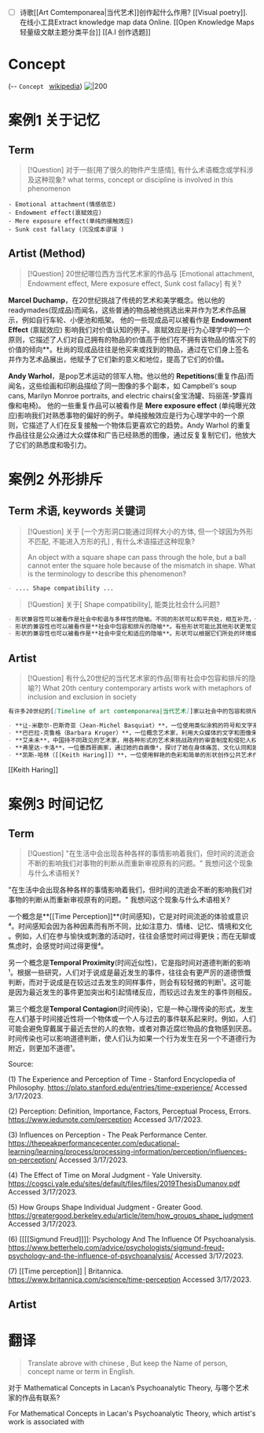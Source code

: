 - [ ] 诗歌[[Art Comtemponarea|当代艺术]]创作起什么作用? [[Visual poetry]]. 
在线小工具Extract  knowledge map data Online. [[Open Knowledge Maps 轻量级文献主题分类平台]] 
[[A.I 创作选题]]
# Concept 
(-- `Concept ` [wikipedia](https://en.wikipedia.org/wiki/Concept)) 
![|200](https://upload.wikimedia.org/wikipedia/commons/thumb/f/fd/Generalization_process_using_trees.svg/1200px-Generalization_process_using_trees.svg.png)

# 案例1 关于记忆

## Term

> [!Question] 对于一些[用了很久的物件产生感情], 有什么术语概念或学科涉及这种现象?
> what terms, concept or discipline is involved in this phenomenon

```
- Emotional attachment(情感依恋)
- Endowment effect(禀赋效应)
- Mere exposure effect(单纯的接触效应)
- Sunk cost fallacy (沉没成本谬误 )
```

## Artist (Method)

> [!Question]   20世纪哪位西方当代艺术家的作品与 [Emotional attachment, Endowment effect, Mere exposure effect, Sunk cost fallacy] 有关?

**Marcel Duchamp**，在20世纪挑战了传统的艺术和美学概念。他以他的 readymades(现成品)而闻名，这些普通的物品被他挑选出来并作为艺术作品展示，例如自行车轮、小便池和瓶架。
他的一些现成品可以被看作是 **Endowment Effect** (禀赋效应) 影响我们对价值认知的例子。禀赋效应是行为心理学中的一个原则，它描述了人们对自己拥有的物品的价值高于他们在不拥有该物品的情况下的价值的倾向**。杜尚的现成品往往是他买来或找到的物品，通过在它们身上签名并作为艺术品展出，他赋予了它们新的意义和地位，提高了它们的价值。

**Andy Warhol**，是pop艺术运动的领军人物。他以他的 **Repetitions**(重复作品)而闻名，这些绘画和印刷品描绘了同一图像的多个副本，如 Campbell's soup cans, Marilyn Monroe portraits, and electric chairs(金宝汤罐、玛丽莲-梦露肖像和电椅)。
他的一些重复作品可以被看作是 **Mere exposure effect** (单纯曝光效应)影响我们对熟悉事物的偏好的例子。单纯接触效应是行为心理学中的一个原则，它描述了人们在反复接触一个物体后更喜欢它的趋势。Andy Warhol 的重复作品往往是公众通过大众媒体和广告已经熟悉的图像，通过反复复制它们，他放大了它们的熟悉度和吸引力。


# 案例2 外形排斥

## Term 术语, keywords 关键词 
> [!Question] 关于 [一个方形洞口能通过同样大小的方体, 但一个球因为外形不匹配, 不能进入方形的孔] , 有什么术语描述这种现象?
> 
> An object with a square shape can pass through the hole, but a ball cannot enter the square hole because of the mismatch in shape.
What is the terminology to describe this phenomenon?

```markdown
- .... Shape compatibility ...
```

> [!Question] 关于[ Shape compatibility], 能类比社会什么问题?
> 

```markdown
- 形状兼容性可以被看作是社会中和谐与多样性的隐喻。不同的形状可以和平共处，相互补充，也可以发生冲突，产生矛盾。有些形状可能比其他形状更适合在一起，但这并不意味着它们是优越或低劣的。同样，不同群体的人可以有不同的文化、价值观、信仰和身份，但这并不意味着他们不能尊重和欣赏彼此的差异。
- 形状的兼容性也可以被看作是**社会中包容和排斥的隐喻**。有些形状可能比其他形状更常见或占主导地位，它们可能对社会结构有更多的权力或影响。有些形状可能被**其他形状的人边缘化或压迫**，或者他们可能面临基于其外观的歧视或偏见。同样，一些群体可能比其他人享有更多的特权或机会，他们可能对社会规范和机构有更多的控制。有些群体可能被其他群体排斥或剥削，或者他们可能因其身份而面临不公正或暴力。
- 形状的兼容性也可以被看作是**社会中变化和适应的隐喻**。形状可以根据它们所处的环境或情况而改变它们的形式或大小。它们还可以与其他形状结合，创造出具有不同属性或功能的新形状。同样，一群人可以根据他们所处的环境或情况，改变他们的行为或态度。他们也可以与其他人群互动，创造出具有不同特性或目标的新文化。
```
## Artist
> [!Question]  有什么20世纪的当代艺术家的作品[带有社会中包容和排斥的隐喻?]
> What 20th century contemporary artists work with metaphors of inclusion and exclusion in society
>

```markdown
有许多20世纪的[[Timeline of art comtemponarea|当代艺术]]家以社会中的包容和排斥为隐喻，使用不同的媒体和风格来表达他们对种族、性别、阶级、性和文化等问题的看法。一些例子是。

- **让-米歇尔-巴斯奇亚（Jean-Michel Basquiat）**，一位使用类似涂鸦的符号和文字来评论美国黑人的压迫和边缘化的画家¹。
- **巴巴拉-克鲁格（Barbara Kruger）**，一位概念艺术家，利用大众媒体的文字和图像来批判消费主义、父权制和权力结构²。
- **艾未未**，中国持不同政见的艺术家，用各种形式的艺术来挑战政府的审查制度和侵犯人权的行为³。
- **弗里达-卡洛**，一位墨西哥画家，通过她的自画像⁴，探讨了她在身体痛苦、文化认同和婚姻不忠方面的个人挣扎。
- **凯斯-哈林（[[Keith Haring]]）**，一位使用鲜艳的色彩和简单的形状创作公共艺术作品的波普艺术家，探讨社会问题，如艾滋病、种族主义和药物滥用。
``` 
[[Keith Haring]]

# 案例3 时间记忆
## Term
> [!Question]  "在生活中会出现各种各样的事情影响着我们，但时间的流逝会不断的影响我们对事物的判断从而重新审视原有的问题。"  我想问这个现象与什么术语相关?



"在生活中会出现各种各样的事情影响着我们，但时间的流逝会不断的影响我们对事物的判断从而重新审视原有的问题。" 我想问这个现象与什么术语相关?

一个概念是**[[Time Perception]]**(时间感知)，它是对时间流逝的体验或意识⁴。时间感知会因为各种因素而有所不同，比如注意力、情绪、记忆、情境和文化 。例如，人们在参与愉快或刺激的活动时，往往会感觉时间过得更快；而在无聊或焦虑时，会感觉时间过得更慢⁴。

另一个概念是**Temporal Proximity**(时间近似性)，它是指时间对道德判断的影响¹。根据一些研究，人们对于说成是最近发生的事件，往往会有更严厉的道德愤慨判断，而对于说成是在较远过去发生的同样事件，则会有较轻微的判断¹。这可能是因为最近发生的事件更加突出和引起情绪反应，而较远过去发生的事件则相反。

第三个概念是**Temporal Contagion**(时间传染)，它是一种心理传染的形式，发生在人们基于时间接近性将一个物体或一个人与过去的事件联系起来时。例如，人们可能会避免穿戴属于最近去世的人的衣物，或者对靠近腐烂物品的食物感到厌恶。时间传染也可以影响道德判断，使人们认为如果一个行为发生在另一个不道德行为附近，则更加不道德¹。

Source:

(1) The Experience and Perception of Time - Stanford Encyclopedia of Philosophy. https://plato.stanford.edu/entries/time-experience/ Accessed 3/17/2023.

(2) Perception: Definition, Importance, Factors, Perceptual Process, Errors. https://www.iedunote.com/perception Accessed 3/17/2023.

(3) Influences on Perception - The Peak Performance Center. https://thepeakperformancecenter.com/educational-learning/learning/process/processing-information/perception/influences-on-perception/ Accessed 3/17/2023.

(4) The Effect of Time on Moral Judgment - Yale University. https://cogsci.yale.edu/sites/default/files/files/2019ThesisDumanov.pdf Accessed 3/17/2023.

(5) How Groups Shape Individual Judgment - Greater Good. https://greatergood.berkeley.edu/article/item/how_groups_shape_judgment Accessed 3/17/2023.

(6) [[[[Sigmund Freud]]]]: Psychology And The Influence Of Psychoanalysis. https://www.betterhelp.com/advice/psychologists/sigmund-freud-psychology-and-the-influence-of-psychoanalysis/ Accessed 3/17/2023.

(7) [[Time perception]] | Britannica. https://www.britannica.com/science/time-perception Accessed 3/17/2023.


## Artist

# 翻译
> Translate abrove with chinese , But keep the Name of person, concept name or term in English.



对于  Mathematical Concepts in Lacan’s Psychoanalytic Theory, 与哪个艺术家的作品有联系?

For Mathematical Concepts in Lacan's Psychoanalytic Theory, which artist's work is associated with